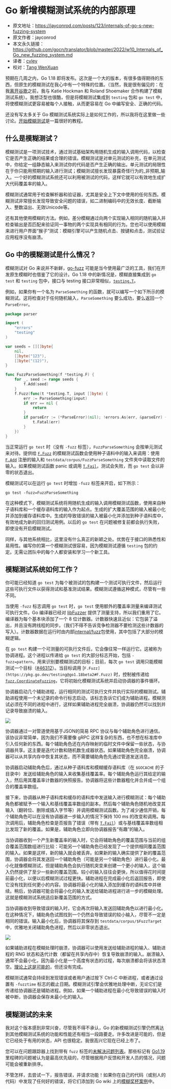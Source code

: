 # Go 新增模糊测试系统的内部原理

- 原文地址：https://jayconrod.com/posts/123/internals-of-go-s-new-fuzzing-system
- 原文作者：jayconrod
- 本文永久链接：https://github.com/gocn/translator/blob/master/2022/w10_Internals_of_Go_new_fuzzing_system.md
- 译者：[cvley](https://github.com/cvley)
- 校对：[Tang WenXuan](https://github.com/1-st)

预期在几周之内，Go 1.18 即将发布。这次是一个大的版本，有很多值得期待的东西，但原生的模糊测试在我心中有一个特殊的位置。（当然，我是很有偏见的：在我[离开谷歌](https://jayconrod.com/posts/122/leaving-google)之前，我与 Katie Hockman 和 Roland Shoemaker 合作构建了模糊测试系统）。我想泛型也很酷，但是将模糊测试集成到 `testing` 包和 `go test` 中，将使模糊测试更容易被每个人接触，从而更容易在 Go 中编写安全、正确的代码。

还没有写太多关于 Go 模糊测试系统实际上是如何工作的，所以我将在这里做一些讨论。[开始模糊测试](https://go.dev/doc/tutorial/fuzz)是一篇很好的教程。

## 什么是模糊测试？

模糊测试是一项测试技术，通过测试基础架构用随机生成的输入调用代码，以检查它是否产生正确的结果或合理的错误。模糊测试是对单元测试的补充，在单元测试中，你给定一组静态输入来测试你的代码是否产生正确的输出。单元测试的局限性在于你只能用预期的输入进行测试；模糊测试擅长发现暴露奇怪行为的_非预期_输入。一个好的模糊测试系统还可以利用被测试的代码，这样它就可以有效地生成扩大代码覆盖率的输入。

模糊测试通常用于检查解析器和验证器，尤其是安全上下文中使用的任何东西。模糊测试非常擅长发现导致安全问题的错误，如二进制编码中的无效长度、截断输入、整数溢出、无效Unicode等。

还有其他使用模糊的方法。例如，差分模糊通过向两个实现输入相同的随机输入并检查输出是否匹配来验证同一事物的两个实现具有相同的行为。您也可以使用模糊来进行用户界面“猴子”测试：模糊引擎可以产生随机点击、按键和点击，测试验证应用程序没有崩溃。

## Go 中的模糊测试是什么情况？

模糊测试对 Go 来说并不新鲜，[go-fuzz](https://github.com/dvyukov/go-fuzz) 可能是当今使用最广泛的工具，我们在开发原生模糊时也借鉴了它的设计。Go 1.18 中的新情况是，模糊直接集成到 `go test` 和 `testing` 包中，接口与 testing 接口非常相似，[`testing.T`](https://pkg.go.dev/testing@go1.18beta2#T)。

例如，如果你有一个名为 `ParseSomething` 的函数，就可以编写一个如下所示的模糊测试。这将检查对于任何随机输入，`ParseSomething` 要么成功，要么返回一个 `ParseError`。

```Go
package parser

import (
    "errors"
    "testing"
)

var seeds = [][]byte{
    nil,
    []byte("123"),
    []byte("(12)"),
}

func FuzzParseSomething(f *testing.F) {
    for _, seed := range seeds {
        f.Add(seed)
    }
    f.Fuzz(func(t *testing.T, input []byte) {
        err := ParseSomething(input)
        if err == nil {
            return
        }
        if parseErr := (*ParseError)(nil); !errors.As(err, &parseErr) {
            t.Fatal(err)
        }
    })
}
```

当正常运行 `go test` 时（没有 `-fuzz` 标签），`FuzzParseSomething` 会按单元测试来对待。提供给 [`F.Fuzz`](https://pkg.go.dev/testing@go1.18beta2#F.Fuzz) 的模糊测试函数会使用种子语料中的输入来调用：使用 [`F.Add`](https://pkg.go.dev/testing@go1.18beta2#F.Add) 注册的输入和 `testdata/corpus/FuzzParseSomething` 文件夹中读取文件的输入。如果模糊测试函数 panic 或调用 [`T.Fail`](https://pkg.go.dev/testing@go1.18beta2#T.Fail)，测试会失败，而 `go test` 会以非零的状态退出。

模糊测试可以在运行 `go test` 时增加 `-fuzz` 标签来开启，如下所示：

```
go test -fuzz=FuzzParseSomething
```

在这种模式下，模糊测试系统将用随机生成的输入调用模糊测试函数，使用来自种子语料库和一个缓存语料库的输入作为起点。生成的扩大覆盖范围的输入被最小化并添加到缓存语料库中。生成的导致错误的输入被最小化并添加到种子语料库中，有效地成为新的回归测试用例。以后的 `go test` 在问题被修复前都会执行失败，即使没有开启模糊测试。

同样，与其他系统相比，这里没有什么真正的新颖之处。优势在于接口的熟悉性和易用性。编写你的第一个模糊测试很容易，因为模糊测试遵循 `testing` 包的约定。无需让团队中的每个人都安装和学习一个新工具。

## 模糊测试系统如何工作？

你可能已经知道 `go test` 为每个被测试的包构建一个测试可执行文件，然后运行这些可执行文件以获得测试和基准测试结果。模糊测试遵循这种模式，尽管有一些不同。

当使用 `-fuzz` 标志调用 `go test` 时，`go test` 使用额外的覆盖率测量来编译测试可执行文件。Go 编译器已经对 [libFuzzer](https://llvm.org/docs/LibFuzzer.html) 提供了测量支持，所以我们重用了它。编译器为每个基本块添加了一个 8 位计数器。计数器快速且近似：它包装了溢出，并且没有跨线程的同步。（我们不得不告诉竞争检测器不要检测这些计数器的写入）。计数器数据在运行时由内部[internal/fuzz](https://pkg.go.dev/internal/fuzz)包使用，其中包括了大部分的模糊逻辑。

在 `go test` 构建一个可测量的可执行文件后，它会像往常一样运行它。这被称为协调进程。这个进程以传递给 `go test` 的大部分标志开始，包括 `-fuzz=pattern`，用来识别要模糊测试的目标；目前，每次 `go test` 调用只能模糊测试一个目标（[#46312](https://github.com/golang/go/issues/46312)）。当目标调用 [`F.Fuzz](https://pkg.go.dev/testing@go1.18beta2#F.Fuzz)` 时，控制被传递给 [`fuzz.CoordinateFuzzing`](https://pkg.go.dev/internal/fuzz#CoordinateFuzzing)，它将初始化模糊测试系统并启动协调器的事件循环。

协调器启动几个辅助进程，运行相同的测试可执行文件并执行实际的模糊测试。辅助进程使用一个未记录的命令行标志启动，该标志告诉它们成为辅助进程。模糊测试必须在不同的进程中进行，这样如果辅助进程完全崩溃，协调器仍然可以找到并记录导致崩溃的输入。

![](../static/images/2022/w10_Internals_of_Go_new_fuzzing_system/fuzz-processes.svg)

协调器通过一对管道使用基于JSON的简易 RPC 协议与每个辅助角色进行通信。该协议非常简单，因为我们不需要像 gRPC 这样复杂的东西，也不想在标准库中引入任何新的东西。每个辅助角色还在内存映射的临时文件中保留一些状态，与协调器共享。这主要是迭代计数和随机数生成器状态。如果辅助角色完全崩溃，协调器可以从共享内存中恢复其状态，而不需要辅助角色先通过管道发送消息。

协调器启动辅助角色后，通过从种子语料库和模糊缓存语料库（在 `$GOCACHE` 的子目录中）发送给辅助角色的输入来收集基线覆盖率。每个辅助角色运行其给定的输入，然后用其覆盖率计数器的快照报告。协调器将这些计数器粗化并合并成一个组合的覆盖率数组。

接下来，协调器从种子语料库和缓存的语料库中发送输入进行模糊测试：每个辅助角色都被赋予一个输入和基线覆盖率数组的副本。然后每个辅助角色随机地改变其输入（翻转位、删除或插入字节等）并调用模糊测试函数。为了减少通信开销，每个辅助角色可以在没有协调器进一步输入的情况下保持 100 ms 的改变和调用。每次调用后，辅助角色检查是否报告了错误（带有 [`T.Fail`](https://pkg.go.dev/testing@go1.18beta2#T.Fail)）或与基线覆盖率数组相比发现了新的覆盖。如果是，辅助角色立即向协调器报告“有趣”的输入。

当协调器收到一个产生新覆盖率的输入时，它会将辅助角色的覆盖范围与当前的组合覆盖范围数组进行比较：可能另一个辅助角色已经发现了一个提供相同覆盖范围的输入。如果是这样，新的输入就会被丢弃。如果新的输入确实提供了新的覆盖范围，协调器会将其发送回一个辅助角色（可能是另一个辅助角色）进行最小化。最小化就像模糊测试，但是辅助角色会执行随机突变来创建一个更小的输入，这个输入仍然提供了至少一些新的覆盖范围。较小的输入往往会更快，所以值得花时间提前最小化，以便以后模糊测试过程更快。辅助进程在完成最小化后返回报告，即使它没有找到任何更小的内容。协调器将最小化的输入添加到缓存的语料库中并继续。稍后，协调器可能会将最小化的输入发送给辅助进程进行进一步的模糊处理。这就是模糊测试系统适应新覆盖范围的方式。

当协调器收到导致错误的输入时，它会再次将输入发送回辅助角色以进行最小化。在这种情况下，辅助角色试图找到一个仍然会导致错误的较小输入，尽管不一定是相同的错误。输入最小化后，协调器将其保存到 `testdata/corpus/$FuzzTarget` 中，优雅地关闭辅助角色进程，然后以非零状态退出。

![](../static/images/2022/w10_Internals_of_Go_new_fuzzing_system/fuzz-communication.svg)

如果辅助进程在模糊处理时崩溃，协调器可以使用发送给辅助进程的输入、辅助进程的 RNG 状态和迭代计数（都留在共享内存中）恢复导致崩溃的输入。崩溃输入通常不会最小化，因为最小化是一个高度有状态的过程，每次崩溃都会将该状态清空。[理论上这是可能的](https://github.com/golang/go/issues/48163)，但还没有完成。

模糊测试通常会持续到发现错误或者用户通过按下 Ctrl-C 中断进程，或者通过设置有 `-fuzztime` 标志的截止日期。模糊测试引擎会优雅地处理中断，无论它们是传递给协调器还是辅助进程。例如，如果一个辅助进程在最小化导致错误的输入时被中断，协调器会保存未最小化的输入。

## 模糊测试的未来

我对这个版本感到非常兴奋，尽管我不得不承认，Go 的新模糊测试引擎仍然离达到其他模糊测试系统的功能和性能还有相当一段路要走。许多改进是可能的，但是它已经处于有用的状态，API 也很稳定。我很高兴它现在已经上市了。

您可以在问题跟踪器上找到带有 `fuzz` 标签的[未解决问题列表](https://github.com/golang/go/issues?q=is%3Aissue+is%3Aopen+label%3Afuzz)。那些标记有 [Go1.19](https://github.com/golang/go/issues?q=is%3Aissue+is%3Aopen+label%3Afuzz+milestone%3AGo1.19) 里程碑的问题被认为是最高优先级的，尽管根据用户反馈和开发人员的情况，问题可能会被重新排序。 

不管怎样，去尝试一下，报告错误，并请求功能！如果你在自己的代码（或别人的代码）中发现了任何好的错误，将它们添加到 Go wiki 上的[模糊奖杯案例](https://github.com/golang/go/wiki/Fuzzing-trophy-case)中。
